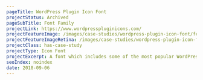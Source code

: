 ```yaml
---
pageTitle: WordPress Plugin Icon Font
projectStatus: Archived 
pageSubTitle: Font Family
projectLink: https://www.wordpresspluginicons.com/
projectFeatureImage: /images/case-studies/wordpress-plugin-icon-font/feature.jpg
projectFeatureImageRetina: /images/case-studies/wordpress-plugin-icon-font/feature.jpg
projectClass: has-case-study
projectType: Icon Font
projectExcerpt: A font which includes some of the most popular WordPress plugin icons.
seoIndex: noindex
date: 2018-09-06
---
```

